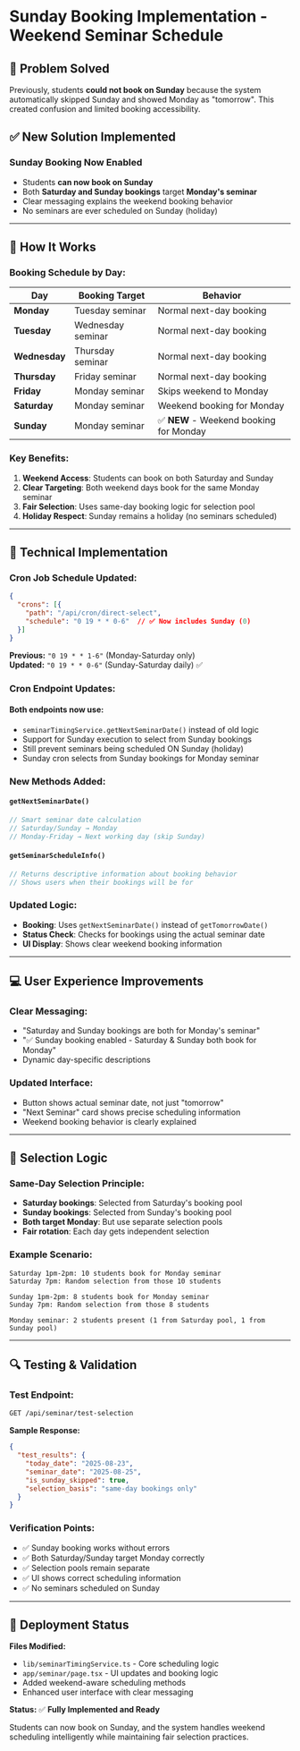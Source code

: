 # Sunday Booking Implementation - Weekend Seminar Schedule

## 🎯 **Problem Solved**

Previously, students **could not book on Sunday** because the system automatically skipped Sunday and showed Monday as "tomorrow". This created confusion and limited booking accessibility.

## ✅ **New Solution Implemented**

### **Sunday Booking Now Enabled**
- Students **can now book on Sunday** 
- Both **Saturday and Sunday bookings** target **Monday's seminar**
- Clear messaging explains the weekend booking behavior
- No seminars are ever scheduled on Sunday (holiday)

---

## 📅 **How It Works**

### **Booking Schedule by Day:**

| **Day** | **Booking Target** | **Behavior** |
|---------|-------------------|--------------|
| **Monday** | Tuesday seminar | Normal next-day booking |
| **Tuesday** | Wednesday seminar | Normal next-day booking |
| **Wednesday** | Thursday seminar | Normal next-day booking |
| **Thursday** | Friday seminar | Normal next-day booking |
| **Friday** | Monday seminar | Skips weekend to Monday |
| **Saturday** | Monday seminar | Weekend booking for Monday |
| **Sunday** | Monday seminar | ✅ **NEW** - Weekend booking for Monday |

### **Key Benefits:**
1. **Weekend Access**: Students can book on both Saturday and Sunday
2. **Clear Targeting**: Both weekend days book for the same Monday seminar
3. **Fair Selection**: Uses same-day booking logic for selection pool
4. **Holiday Respect**: Sunday remains a holiday (no seminars scheduled)

---

## 🔧 **Technical Implementation**

### **Cron Job Schedule Updated:**
```json
{
  "crons": [{
    "path": "/api/cron/direct-select",
    "schedule": "0 19 * * 0-6"  // ✅ Now includes Sunday (0)
  }]
}
```

**Previous:** `"0 19 * * 1-6"` (Monday-Saturday only)  
**Updated:** `"0 19 * * 0-6"` (Sunday-Saturday daily) ✅

### **Cron Endpoint Updates:**

#### **Both endpoints now use:**
- `seminarTimingService.getNextSeminarDate()` instead of old logic
- Support for Sunday execution to select from Sunday bookings
- Still prevent seminars being scheduled ON Sunday (holiday)
- Sunday cron selects from Sunday bookings for Monday seminar

### **New Methods Added:**

#### `getNextSeminarDate()`
```typescript
// Smart seminar date calculation
// Saturday/Sunday → Monday
// Monday-Friday → Next working day (skip Sunday)
```

#### `getSeminarScheduleInfo()`
```typescript
// Returns descriptive information about booking behavior
// Shows users when their bookings will be for
```

### **Updated Logic:**
- **Booking**: Uses `getNextSeminarDate()` instead of `getTomorrowDate()`
- **Status Check**: Checks for bookings using the actual seminar date
- **UI Display**: Shows clear weekend booking information

---

## 💻 **User Experience Improvements**

### **Clear Messaging:**
- "Saturday and Sunday bookings are both for Monday's seminar"
- "✅ Sunday booking enabled - Saturday & Sunday both book for Monday"
- Dynamic day-specific descriptions

### **Updated Interface:**
- Button shows actual seminar date, not just "tomorrow"
- "Next Seminar" card shows precise scheduling information
- Weekend booking behavior is clearly explained

---

## 🎲 **Selection Logic**

### **Same-Day Selection Principle:**
- **Saturday bookings**: Selected from Saturday's booking pool
- **Sunday bookings**: Selected from Sunday's booking pool
- **Both target Monday**: But use separate selection pools
- **Fair rotation**: Each day gets independent selection

### **Example Scenario:**
```
Saturday 1pm-2pm: 10 students book for Monday seminar
Saturday 7pm: Random selection from those 10 students

Sunday 1pm-2pm: 8 students book for Monday seminar  
Sunday 7pm: Random selection from those 8 students

Monday seminar: 2 students present (1 from Saturday pool, 1 from Sunday pool)
```

---

## 🔍 **Testing & Validation**

### **Test Endpoint:**
```bash
GET /api/seminar/test-selection
```

**Sample Response:**
```json
{
  "test_results": {
    "today_date": "2025-08-23",
    "seminar_date": "2025-08-25", 
    "is_sunday_skipped": true,
    "selection_basis": "same-day bookings only"
  }
}
```

### **Verification Points:**
- ✅ Sunday booking works without errors
- ✅ Both Saturday/Sunday target Monday correctly  
- ✅ Selection pools remain separate
- ✅ UI shows correct scheduling information
- ✅ No seminars scheduled on Sunday

---

## 🚀 **Deployment Status**

**Files Modified:**
- `lib/seminarTimingService.ts` - Core scheduling logic
- `app/seminar/page.tsx` - UI updates and booking logic
- Added weekend-aware scheduling methods
- Enhanced user interface with clear messaging

**Status:** ✅ **Fully Implemented and Ready**

Students can now book on Sunday, and the system handles weekend scheduling intelligently while maintaining fair selection practices.